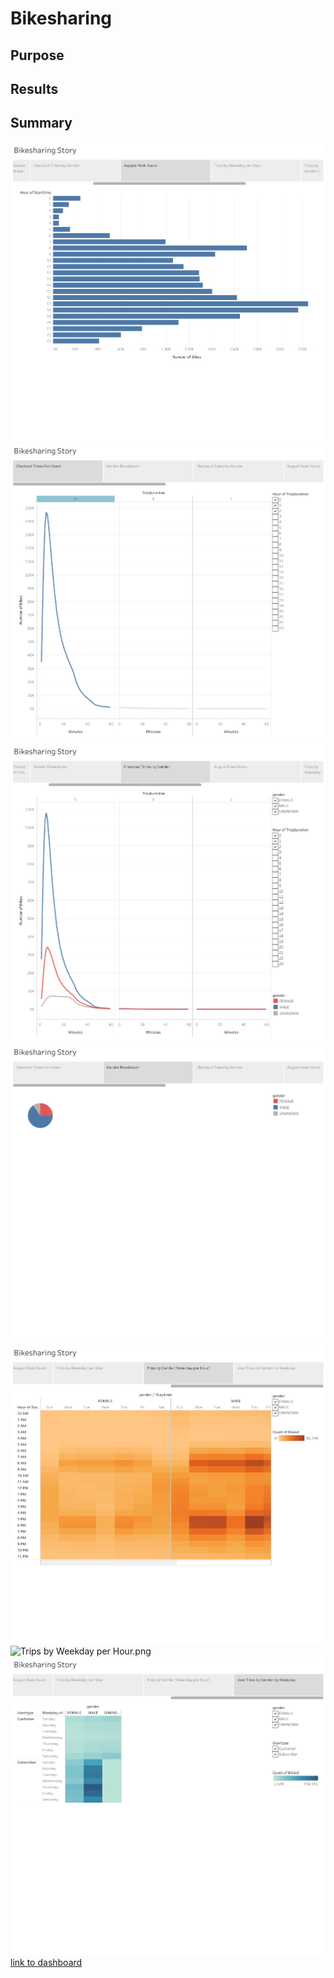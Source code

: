 # Bikesharing
## Purpose
## Results
## Summary
![August Peak Hours.png](https://github.com/tommy-chin/bikesharing/blob/main/images/August%20Peak%20Hours.png)
![Checkout Times For Users.png](https://github.com/tommy-chin/bikesharing/blob/main/images/Checkout%20Times%20For%20Users.png)
![Checkout Times by Gender.png](https://github.com/tommy-chin/bikesharing/blob/main/images/Checkout%20Times%20by%20Gender.png)
![Gender Breakdown.png](https://github.com/tommy-chin/bikesharing/blob/main/images/Gender%20Breakdown.png)
![Trips by Gender (Weekday per Hour).png](https://github.com/tommy-chin/bikesharing/blob/main/images/Trips%20by%20Gender%20(Weekday%20per%20Hour).png)
![Trips by Weekday per Hour.png
](https://github.com/tommy-chin/bikesharing/blob/main/images/Trips%20by%20Weekday%20per%20Hour.png)
![User Trips by Gender by Weekday.png](https://github.com/tommy-chin/bikesharing/blob/main/images/User%20Trips%20by%20Gender%20by%20Weekday.png)
[link to dashboard](https://public.tableau.com/app/profile/thomas.chin4347/viz/Module14Challenge_16683760808430/BikesharingStory?publish=yes "link to dashboard")
